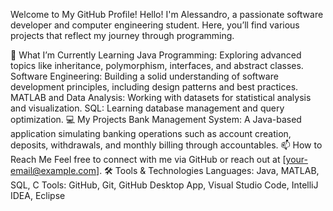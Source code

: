 Welcome to My GitHub Profile!
Hello! I'm Alessandro, a passionate software developer and computer engineering student. Here, you’ll find various projects that reflect my journey through programming.

🌱 What I’m Currently Learning
Java Programming: Exploring advanced topics like inheritance, polymorphism, interfaces, and abstract classes.
Software Engineering: Building a solid understanding of software development principles, including design patterns and best practices.
MATLAB and Data Analysis: Working with datasets for statistical analysis and visualization.
SQL: Learning database management and query optimization.
💻 My Projects
Bank Management System: A Java-based application simulating banking operations such as account creation, deposits, withdrawals, and monthly billing through accountables.
📫 How to Reach Me
Feel free to connect with me via GitHub or reach out at [your-email@example.com].
🛠️ Tools & Technologies
Languages: Java, MATLAB, SQL, C
Tools: GitHub, Git, GitHub Desktop App, Visual Studio Code, IntelliJ IDEA, Eclipse

<!---
Busnax/Busnax is a ✨ special ✨ repository because its `README.md` (this file) appears on your GitHub profile.
You can click the Preview link to take a look at your changes.
--->
